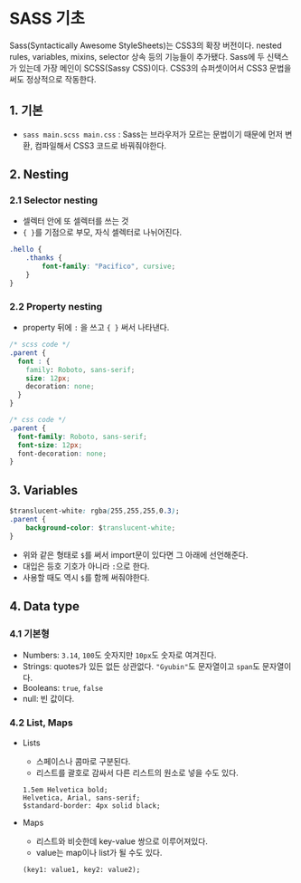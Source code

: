 # SASS 기초

Sass(Syntactically Awesome StyleSheets)는 CSS3의 확장 버전이다. nested rules, variables, mixins, selector 상속 등의 기능들이 추가됐다. Sass에 두 신택스가 있는데 가장 메인이 SCSS(Sassy CSS)이다. CSS3의 슈퍼셋이어서 CSS3 문법을 써도 정상적으로 작동한다.

## 1. 기본

- `sass main.scss main.css` : Sass는 브라우저가 모르는 문법이기 때문에 먼저 변환, 컴파일해서 CSS3 코드로 바꿔줘야한다.

## 2. Nesting

### 2.1 Selector nesting

- 셀렉터 안에 또 셀렉터를 쓰는 것
- `{ }`를 기점으로 부모, 자식 셀렉터로 나뉘어진다.

```css
.hello {
    .thanks {
        font-family: "Pacifico", cursive;
    }
}
```

### 2.2 Property nesting

- property 뒤에 `:` 을 쓰고 `{ }` 써서 나타낸다.

```css
/* scss code */
.parent {
  font : {
    family: Roboto, sans-serif;
    size: 12px;
    decoration: none;
  }
}

/* css code */
.parent {
  font-family: Roboto, sans-serif;
  font-size: 12px;
  font-decoration: none;
}
```

## 3. Variables

```css
$translucent-white: rgba(255,255,255,0.3);
.parent {
    background-color: $translucent-white;
}
```

- 위와 같은 형태로 `$`를 써서 import문이 있다면 그 아래에 선언해준다.
- 대입은 등호 기호가 아니라 `:`으로 한다.
- 사용할 때도 역시 `$`를 함께 써줘야한다.

## 4. Data type

### 4.1 기본형

- Numbers: `3.14`, `100`도 숫자지만 `10px`도 숫자로 여겨진다.
- Strings: quotes가 있든 없든 상관없다. `"Gyubin"`도 문자열이고 `span`도 문자열이다.
- Booleans: `true`, `false`
- null: 빈 값이다.

### 4.2 List, Maps

- Lists
    + 스페이스나 콤마로 구분된다.
    + 리스트를 괄호로 감싸서 다른 리스트의 원소로 넣을 수도 있다.

    ```
    1.5em Helvetica bold;
    Helvetica, Arial, sans-serif;
    $standard-border: 4px solid black;
    ```

- Maps
    + 리스트와 비슷한데 key-value 쌍으로 이루어져있다.
    + value는 map이나 list가 될 수도 있다.

    ```
    (key1: value1, key2: value2);
    ```
